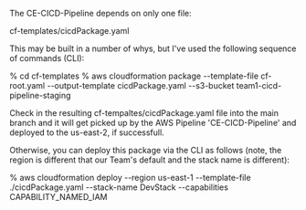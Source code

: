 The CE-CICD-Pipeline depends on only one file:

cf-templates/cicdPackage.yaml

This may be built in a number of whys, but I've used the following sequence of commands (CLI):

% cd cf-templates
% aws cloudformation package --template-file cf-root.yaml --output-template cicdPackage.yaml --s3-bucket team1-cicd-pipeline-staging


Check in the resulting cf-tempaltes/cicdPackage.yaml file into the main branch and it will get picked up by the AWS Pipeline 'CE-CICD-Pipeline' and deployed to the us-east-2, if successfull.

Otherwise, you can deploy this package via the CLI as follows (note, the region is different that our Team's default and the stack name is different):

% aws cloudformation deploy --region us-east-1 --template-file ./cicdPackage.yaml --stack-name DevStack --capabilities  CAPABILITY_NAMED_IAM


